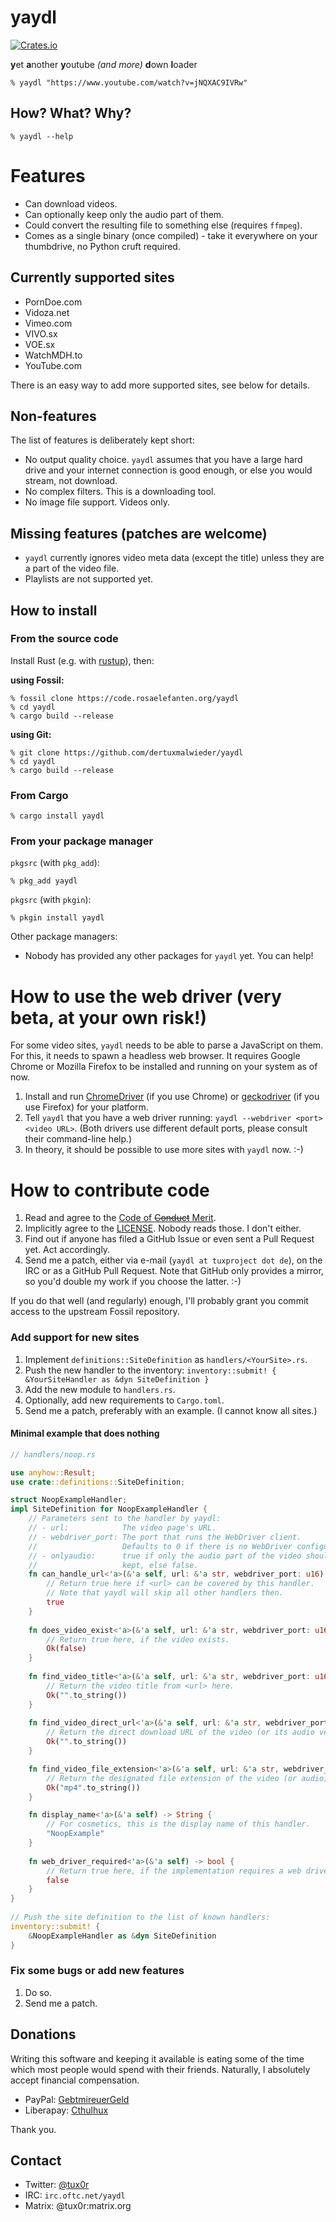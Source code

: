 # yaydl

[![Crates.io](https://img.shields.io/crates/v/yaydl)](https://crates.io/crates/yaydl)

**y**et **a**nother **y**outube *(and more)* **d**own **l**oader

    % yaydl "https://www.youtube.com/watch?v=jNQXAC9IVRw"

## How? What? Why?

    % yaydl --help

# Features

* Can download videos.
* Can optionally keep only the audio part of them.
* Could convert the resulting file to something else (requires `ffmpeg`).
* Comes as a single binary (once compiled) - take it everywhere on your thumbdrive, no Python cruft required.

## Currently supported sites

* PornDoe.com
* Vidoza.net
* Vimeo.com
* VIVO.sx
* VOE.sx
* WatchMDH.to
* YouTube.com

There is an easy way to add more supported sites, see below for details.

## Non-features

The list of features is deliberately kept short:

* No output quality choice. `yaydl` assumes that you have a large hard drive and your internet connection is good enough, or else you would stream, not download.
* No complex filters. This is a downloading tool.
* No image file support. Videos only.

## Missing features (patches are welcome)

* `yaydl` currently ignores video meta data (except the title) unless they are a part of the video file.
* Playlists are not supported yet.

## How to install

### From the source code

Install Rust (e.g. with [rustup](https://rustup.rs)), then:

**using Fossil:**

    % fossil clone https://code.rosaelefanten.org/yaydl
    % cd yaydl
    % cargo build --release

**using Git:**

    % git clone https://github.com/dertuxmalwieder/yaydl
    % cd yaydl
    % cargo build --release

### From Cargo

    % cargo install yaydl

### From your package manager

`pkgsrc` (with `pkg_add`):

    % pkg_add yaydl

`pkgsrc` (with `pkgin`):

    % pkgin install yaydl

Other package managers:

* Nobody has provided any other packages for `yaydl` yet. You can help!

# How to use the web driver (very beta, at your own risk!)

For some video sites, `yaydl` needs to be able to parse a JavaScript on them. For this, it needs to spawn a headless web browser. It requires Google Chrome or Mozilla Firefox to be installed and running on your system as of now.

1. Install and run [ChromeDriver](https://chromedriver.chromium.org) (if you use Chrome) or [geckodriver](https://github.com/mozilla/geckodriver/releases) (if you use Firefox) for your platform.
2. Tell `yaydl` that you have a web driver running: `yaydl --webdriver <port> <video URL>`. (Both drivers use different default ports, please consult their command-line help.)
3. In theory, it should be possible to use more sites with `yaydl` now. :-)

# How to contribute code

1. Read and agree to the [Code of ~~Conduct~~ Merit](CODE_OF_CONDUCT.md).
2. Implicitly agree to the [LICENSE](LICENSE). Nobody reads those. I don't either.
3. Find out if anyone has filed a GitHub Issue or even sent a Pull Request yet. Act accordingly.
4. Send me a patch, either via e-mail (`yaydl at tuxproject dot de`), on the IRC or as a GitHub Pull Request. Note that GitHub only provides a mirror, so you'd double my work if you choose the latter. :-)

If you do that well (and regularly) enough, I'll probably grant you commit access to the upstream Fossil repository.

### Add support for new sites

1. Implement `definitions::SiteDefinition` as `handlers/<YourSite>.rs`.
2. Push the new handler to the inventory: `inventory::submit! {  &YourSiteHandler as &dyn SiteDefinition }`
3. Add the new module to `handlers.rs`.
4. Optionally, add new requirements to `Cargo.toml`.
5. Send me a patch, preferably with an example. (I cannot know all sites.)

#### Minimal example that does nothing

```rust
// handlers/noop.rs

use anyhow::Result;
use crate::definitions::SiteDefinition;

struct NoopExampleHandler;
impl SiteDefinition for NoopExampleHandler {
    // Parameters sent to the handler by yaydl:
    // - url:            The video page's URL.
    // - webdriver_port: The port that runs the WebDriver client.
    //                   Defaults to 0 if there is no WebDriver configured.
    // - onlyaudio:      true if only the audio part of the video should be
    //                   kept, else false.
    fn can_handle_url<'a>(&'a self, url: &'a str, webdriver_port: u16) -> bool {
        // Return true here if <url> can be covered by this handler.
        // Note that yaydl will skip all other handlers then.
        true
    }
    
    fn does_video_exist<'a>(&'a self, url: &'a str, webdriver_port: u16) -> Result<bool> {
    	// Return true here, if the video exists.
    	Ok(false)
    }
    
    fn find_video_title<'a>(&'a self, url: &'a str, webdriver_port: u16) -> Result<String> {
        // Return the video title from <url> here.
        Ok("".to_string())
    }
    
    fn find_video_direct_url<'a>(&'a self, url: &'a str, webdriver_port: u16, onlyaudio: bool) -> Result<String> {
        // Return the direct download URL of the video (or its audio version) here.
        Ok("".to_string())
    }

    fn find_video_file_extension<'a>(&'a self, url: &'a str, webdriver_port: u16, onlyaudio: bool) -> Result<String> {
        // Return the designated file extension of the video (or audio) file here.
        Ok("mp4".to_string())
    }

    fn display_name<'a>(&'a self) -> String {
        // For cosmetics, this is the display name of this handler.
        "NoopExample"
    }
    
    fn web_driver_required<'a>(&'a self) -> bool {
        // Return true here, if the implementation requires a web driver to be running.
        false
    }
}
   
// Push the site definition to the list of known handlers:
inventory::submit! {
    &NoopExampleHandler as &dyn SiteDefinition
}
```

### Fix some bugs or add new features

1. Do so.
2. Send me a patch.

## Donations

Writing this software and keeping it available is eating some of the time which most people would spend with their friends. Naturally, I absolutely accept financial compensation.

* PayPal: [GebtmireuerGeld](https://paypal.me/gebtmireuergeld)
* Liberapay: [Cthulhux](https://liberapay.com/Cthulhux/donate)

Thank you.

## Contact

* Twitter: [@tux0r](https://twitter.com/tux0r)
* IRC: `irc.oftc.net/yaydl`
* Matrix: @tux0r:matrix.org
